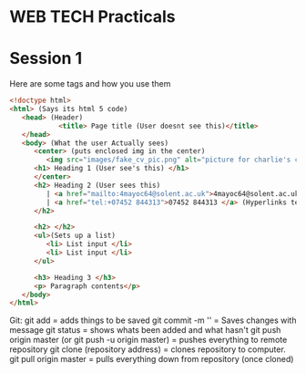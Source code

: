 # WEB TECH Practicals

# Session 1

Here are some tags and how you use them
```html
<!doctype html> 
<html> (Says its html 5 code)
   <head> (Header)
            <title> Page title (User doesnt see this)</title>
   </head>
   <body> (What the user Actually sees)
      <center> (puts enclosed img in the center)
         <img src="images/fake_cv_pic.png" alt="picture for charlie's cv"> (Puts an image on the page)
      <h1> Heading 1 (User see's this) </h1>
      </center>
      <h2> Heading 2 (User sees this)
         | <a href="mailto:4mayoc64@solent.ac.uk">4mayoc64@solent.ac.uk</a> (Hyperlinks this email)
         | <a href="tel:+07452 844313">07452 844313 </a> (Hyperlinks telephone number)
      </h2>

      <h2> </h2>
      <ul>(Sets up a list)
         <li> List input </li>
         <li> List input </li>
      </ul>

      <h3> Heading 3 </h3>
      <p> Paragraph contents</p>
   </body>
</html> 
```
Git:
git add = adds things to be saved
git commit -m '' = Saves changes with message
git status = shows whats been added and what hasn't
git push origin master (or git push -u origin master) = pushes everything to remote repository
git clone (repository address) = clones repository to computer.
git pull origin master = pulls everything down from repository (once cloned)
